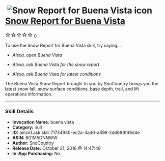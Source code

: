 # &nbsp;<img src="skill_icon" alt="Snow Report for Buena Vista icon" width="36"> [Snow Report for Buena Vista](http://alexa.amazon.com/#skills/amzn1.ask.skill.71734930-ec2a-4ad0-a698-2dd689fd9d4e)
![0 stars](../../images/ic_star_border_black_18dp_1x.png)![0 stars](../../images/ic_star_border_black_18dp_1x.png)![0 stars](../../images/ic_star_border_black_18dp_1x.png)![0 stars](../../images/ic_star_border_black_18dp_1x.png)![0 stars](../../images/ic_star_border_black_18dp_1x.png) 0

To use the Snow Report for Buena Vista skill, try saying...

* *Alexa, open Buena Vista*

* *Alexa, ask Buena Vista for the snow report*

* *Alexa, ask Buena Vista for latest conditions*

The Buena Vista Snow Report brought to you by SnoCountry brings you the latest snow fall, snow surface conditions,  base depth, trail, and lift operations information.

***

### Skill Details

* **Invocation Name:** buena vista
* **Category:** null
* **ID:** amzn1.ask.skill.71734930-ec2a-4ad0-a698-2dd689fd9d4e
* **ASIN:** B01M5DNNWW
* **Author:** SnoCountry
* **Release Date:** October 21, 2016 @ 14:47:48
* **In-App Purchasing:** No
